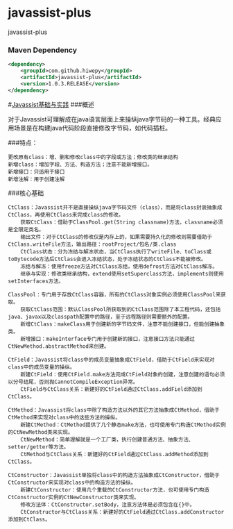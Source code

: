 # javassist-plus
javassist-plus

### Maven Dependency

``` xml
<dependency>
	<groupId>com.github.hiwepy</groupId>
	<artifactId>javassist-plus</artifactId>
	<version>1.0.3.RELEASE</version>
</dependency>
```

#[Javassist基础与实践](https://blog.csdn.net/tscyds/article/details/78415172)
###概述

对于Javassist可理解成在java语言层面上来操纵java字节码的一种工具。经典应用场景是在构建java代码阶段直接修改字节码，如代码插桩。

###特点：

    更改原有class：增、删和修改class中的字段或方法；修改类的继承结构
    新增class：增加字段、方法、构造方法；注意不能新增接口。
    新增接口：只适用于接口
    新增注解：用于创建注解

###核心基础

    CtClass：Javassist并不是直接操纵java字节码文件（class），而是将class封装抽象成CtClass，再使用CtClass来完成class的修改。
        获取CtClass：借助于ClassPool.get(String classname)方法，classname必须是全限定类名。
        输出文件：对于CtClass的修改仅是内存上的，如果需要持久化的修改则需要借助于CtClass.writeFile方法，输出路径：rootProject/包名/类.class
        CtClass状态：分为冻结与解冻状态，当CtClass执行了writeFile、toClass或 toBytecode方法后CtClass会进入冻结状态，处于冻结状态的CtClass不能被修改。
        冻结与解冻：使用freeze方法对CtClass冻结，使用defrost方法对CtClass解冻。
        继承与实现：修改类继承结构，extend使用setSuperclass方法，implements则使用setInterfaces方法。

    ClassPool：专门用于存放CtClass容器，所有的CtClass对象实例必须使用ClassPool来获取。
        获取CtClass范围：默认ClassPool所获取到的CtClass范围除了本工程代码，还包括java、javax以及classpath配置中的路径，至于远程路径则需要额外的配置。
        新增CtClass：makeClass用于创建新的字节码文件，注意不能创建接口，但能创建抽象类。
        新增接口：makeInterface专门用于创建新的接口，注意接口方法只能通过CtNewMethod.abstractMethod来创建。

    CtField：Javassist将class中的成员变量抽象成CtField，借助于CtField来实现对class中的成员变量的操纵。
        新建CtField：使用CtField.make方法完成CtField对象的创建，注意创建的语句必须以分号结尾，否则抛CannotCompileException异常。
        CtField与CtClass关系：新建好的CtField通过CtClass.addField添加到CtClass。

    CtMethod：Javassist将class中除了构造方法以外的其它方法抽象成CtMethod，借助于CtMethod来实现对class中的这些方法的操纵。
        新建CtMethod：CtMethod提供了几个静态make方法，也可使用专门构造CtMethod实例的CtNewMethod类来实现。
        CtNewMethod：简单理解就是一个工厂类，执行创建普通方法、抽象方法、setter/getter等方法。
        CtMethod与CtClass关系：新建好的CtField通过CtClass.addMethod添加到CtClass。

    CtConstructor：Javassist单独将class中的构造方法抽象成CtConstructor，借助于CtConstructor来实现对class中的构造方法的操纵。
        新建CtConstructor：使用几个重载的CtConstructor方法，也可使用专门构造CtConstructor实例的CtNewConstructor类来实现。
        修改方法体：CtConstructor.setBody，注意方法体是必须包含在{}中。
        CtConstructor与CtClass关系：新建好的CtField通过CtClass.addConstructor添加到CtClass。
